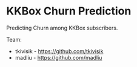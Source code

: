# KKBox Churn Prediction

Predicting Churn among KKBox subscribers.

Team:
* tkivisik - https://github.com/tkivisik
* madliu - https://github.com/madliu
